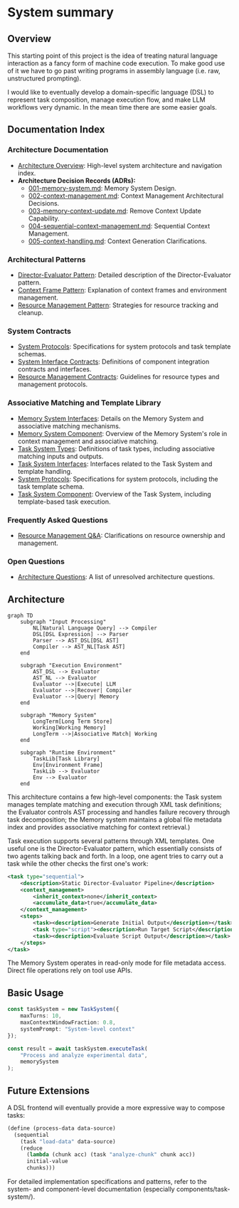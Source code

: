 # System summary

## Overview

This starting point of this project is the idea of treating natural language interaction as a fancy form of machine code execution. To make good use of it we have to go past writing programs in assembly language (i.e. raw, unstructured prompting).

I would like to eventually develop a domain-specific language (DSL) to represent task composition, manage execution flow, and make LLM workflows very dynamic. In the mean time there are some easier goals.

## Documentation Index

### Architecture Documentation

- [Architecture Overview](architecture/overview.md): High-level system architecture and navigation index.
- **Architecture Decision Records (ADRs):**
  - [001-memory-system.md](architecture/decisions/001-memory-system.md): Memory System Design.
  - [002-context-management.md](architecture/decisions/002-context-management.md): Context Management Architectural Decisions.
  - [003-memory-context-update.md](architecture/decisions/003-memory-context-update.md): Remove Context Update Capability.
  - [004-sequential-context-management.md](architecture/decisions/004-sequential-context-management.md): Sequential Context Management.
  - [005-context-handling.md](architecture/decisions/005-context-handling.md): Context Generation Clarifications.

### Architectural Patterns

- [Director-Evaluator Pattern](architecture/patterns/director-evaluator.md): Detailed description of the Director-Evaluator pattern.
- [Context Frame Pattern](architecture/patterns/context-frames.md): Explanation of context frames and environment management.
- [Resource Management Pattern](architecture/patterns/resource-management.md): Strategies for resource tracking and cleanup.

### System Contracts

- [System Protocols](contracts/protocols.md): Specifications for system protocols and task template schemas.
- [System Interface Contracts](contracts/interfaces.md): Definitions of component integration contracts and interfaces.
- [Resource Management Contracts](contracts/resources.md): Guidelines for resource types and management protocols.

### Associative Matching and Template Library

- [Memory System Interfaces](../components/memory/api/interfaces.md): Details on the Memory System and associative matching mechanisms.
- [Memory System Component](../components/memory/README.md): Overview of the Memory System's role in context management and associative matching.
- [Task System Types](../components/task-system/spec/types.md): Definitions of task types, including associative matching inputs and outputs.
- [Task System Interfaces](../components/task-system/spec/interfaces.md): Interfaces related to the Task System and template handling.
- [System Protocols](contracts/protocols.md): Specifications for system protocols, including the task template schema.
- [Task System Component](../components/task-system/README.md): Overview of the Task System, including template-based task execution.

### Frequently Asked Questions

- [Resource Management Q&A](architecture/qa/resource-management.md): Clarifications on resource ownership and management.

### Open Questions

- [Architecture Questions](architecture/questions.md): A list of unresolved architecture questions.

## Architecture

```mermaid
graph TD
    subgraph "Input Processing"
        NL[Natural Language Query] --> Compiler
        DSL[DSL Expression] --> Parser
        Parser --> AST_DSL[DSL AST]
        Compiler --> AST_NL[Task AST]
    end

    subgraph "Execution Environment"
        AST_DSL --> Evaluator
        AST_NL --> Evaluator
        Evaluator -->|Execute| LLM
        Evaluator -->|Recover| Compiler
        Evaluator -->|Query| Memory
    end
    
    subgraph "Memory System"
        LongTerm[Long Term Store]
        Working[Working Memory]
        LongTerm -->|Associative Match| Working
    end

    subgraph "Runtime Environment"
        TaskLib[Task Library]
        Env[Environment Frame]
        TaskLib --> Evaluator
        Env --> Evaluator
    end
```

This architecture contains a few high-level components: the Task system manages template matching and execution through XML task definitions; the Evaluator controls AST processing and handles failure recovery through task decomposition; the Memory system maintains a global file metadata index and provides associative matching for context retrieval.)

Task execution supports several patterns through XML templates. One useful one is the Director-Evaluator pattern, which essentially consists of two agents talking back and forth. In a loop, one agent tries to carry out a task while the other checks the first one's work:

```xml
<task type="sequential">
    <description>Static Director-Evaluator Pipeline</description>
    <context_management>
        <inherit_context>none</inherit_context>
        <accumulate_data>true</accumulate_data>
    </context_management>
    <steps>
        <task><description>Generate Initial Output</description></task>
        <task type="script"><description>Run Target Script</description></task>
        <task><description>Evaluate Script Output</description></task>
    </steps>
</task>
```

The Memory System operates in read-only mode for file metadata access. Direct file operations rely on tool use APIs. 

## Basic Usage

```typescript
const taskSystem = new TaskSystem({
    maxTurns: 10,
    maxContextWindowFraction: 0.8,
    systemPrompt: "System-level context"
});

const result = await taskSystem.executeTask(
    "Process and analyze experimental data",
    memorySystem
);
```

## Future Extensions

A DSL frontend will eventually provide a more expressive way to compose tasks:

```scheme
(define (process-data data-source)
  (sequential
    (task "load-data" data-source)
    (reduce
      (lambda (chunk acc) (task "analyze-chunk" chunk acc))
      initial-value
      chunks)))
```

For detailed implementation specifications and patterns, refer to the system- and component-level documentation (especially components/task-system/).

